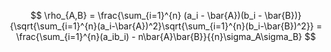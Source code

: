 $$
\rho_{A,B} = \frac{\sum_{i=1}^{n} (a_i - \bar{A})(b_i - \bar{B})}{\sqrt{\sum_{i=1}^{n}(a_i-\bar{A})^2}\sqrt{\sum_{i=1}^{n}(b_i-\bar{B})^2}} = \frac{\sum_{i=1}^{n}(a_ib_i) - n\bar{A}\bar{B}}{{n}\sigma_A\sigma_B}
$$
